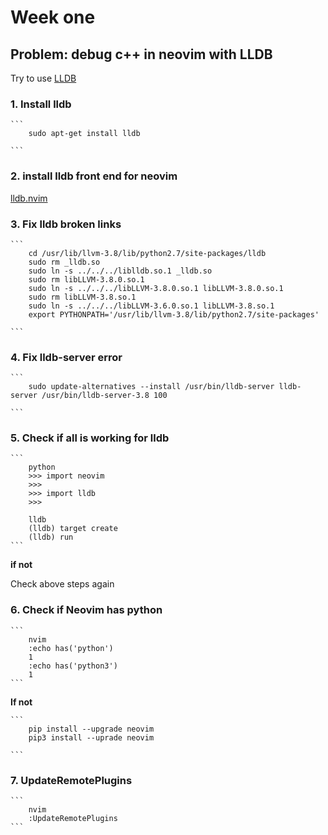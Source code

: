 # Week one

## Problem: debug c++ in neovim with LLDB

Try to use [LLDB](http://lldb.llvm.org/)

### 1. Install lldb

	```
		sudo apt-get install lldb

	```

### 2. install lldb front end for neovim

[lldb.nvim](https://github.com/critiqjo/lldb.nvim)

### 3. Fix lldb broken links

	```
		cd /usr/lib/llvm-3.8/lib/python2.7/site-packages/lldb
		sudo rm _lldb.so
		sudo ln -s ../../../liblldb.so.1 _lldb.so
		sudo rm libLLVM-3.8.0.so.1
		sudo ln -s ../../../libLLVM-3.8.0.so.1 libLLVM-3.8.0.so.1
		sudo rm libLLVM-3.8.so.1
		sudo ln -s ../../../libLLVM-3.6.0.so.1 libLLVM-3.8.so.1
		export PYTHONPATH='/usr/lib/llvm-3.8/lib/python2.7/site-packages'

	```

### 4. Fix lldb-server error

	```
		sudo update-alternatives --install /usr/bin/lldb-server lldb-server /usr/bin/lldb-server-3.8 100

	```

### 5. Check if all is working for lldb

	```
		python
		>>> import neovim
		>>>
		>>> import lldb
		>>>

		lldb
		(lldb) target create
		(lldb) run
	```

__if not__

Check above steps again

### 6. Check if Neovim has python

	```
		nvim
		:echo has('python')
		1
		:echo has('python3')
		1
	```

__If not__

	```
		pip install --upgrade neovim
		pip3 install --uprade neovim

	```

### 7. UpdateRemotePlugins

	```
		nvim
		:UpdateRemotePlugins
	```
